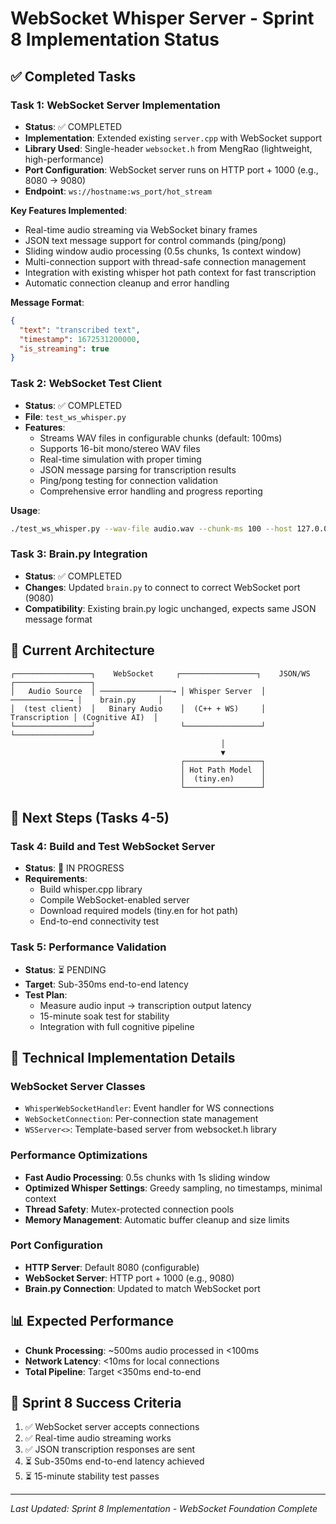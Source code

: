 # WebSocket Whisper Server - Sprint 8 Implementation Status

## ✅ Completed Tasks

### Task 1: WebSocket Server Implementation
- **Status**: ✅ COMPLETED
- **Implementation**: Extended existing `server.cpp` with WebSocket support
- **Library Used**: Single-header `websocket.h` from MengRao (lightweight, high-performance)
- **Port Configuration**: WebSocket server runs on HTTP port + 1000 (e.g., 8080 → 9080)
- **Endpoint**: `ws://hostname:ws_port/hot_stream`

**Key Features Implemented**:
- Real-time audio streaming via WebSocket binary frames
- JSON text message support for control commands (ping/pong)
- Sliding window audio processing (0.5s chunks, 1s context window)
- Multi-connection support with thread-safe connection management
- Integration with existing whisper hot path context for fast transcription
- Automatic connection cleanup and error handling

**Message Format**:
```json
{
  "text": "transcribed text",
  "timestamp": 1672531200000,
  "is_streaming": true
}
```

### Task 2: WebSocket Test Client
- **Status**: ✅ COMPLETED
- **File**: `test_ws_whisper.py`
- **Features**:
  - Streams WAV files in configurable chunks (default: 100ms)
  - Supports 16-bit mono/stereo WAV files
  - Real-time simulation with proper timing
  - JSON message parsing for transcription results
  - Ping/pong testing for connection validation
  - Comprehensive error handling and progress reporting

**Usage**:
```bash
./test_ws_whisper.py --wav-file audio.wav --chunk-ms 100 --host 127.0.0.1 --port 9080
```

### Task 3: Brain.py Integration
- **Status**: ✅ COMPLETED
- **Changes**: Updated `brain.py` to connect to correct WebSocket port (9080)
- **Compatibility**: Existing brain.py logic unchanged, expects same JSON message format

## 📝 Current Architecture

```
┌─────────────────┐    WebSocket     ┌─────────────────┐    JSON/WS    ┌─────────────────┐
│   Audio Source  │ ────────────────→ │ Whisper Server  │ ─────────────→ │    brain.py     │
│  (test client)  │   Binary Audio    │  (C++ + WS)     │  Transcription │ (Cognitive AI)  │
└─────────────────┘                   └─────────────────┘                └─────────────────┘
                                               │
                                               ▼
                                      ┌─────────────────┐
                                      │ Hot Path Model  │
                                      │  (tiny.en)      │
                                      └─────────────────┘
```

## 🚧 Next Steps (Tasks 4-5)

### Task 4: Build and Test WebSocket Server
- **Status**: 🔄 IN PROGRESS
- **Requirements**:
  - Build whisper.cpp library
  - Compile WebSocket-enabled server
  - Download required models (tiny.en for hot path)
  - End-to-end connectivity test

### Task 5: Performance Validation
- **Status**: ⏳ PENDING
- **Target**: Sub-350ms end-to-end latency
- **Test Plan**:
  - Measure audio input → transcription output latency
  - 15-minute soak test for stability
  - Integration with full cognitive pipeline

## 🔧 Technical Implementation Details

### WebSocket Server Classes
- `WhisperWebSocketHandler`: Event handler for WS connections
- `WebSocketConnection`: Per-connection state management
- `WSServer<>`: Template-based server from websocket.h library

### Performance Optimizations
- **Fast Audio Processing**: 0.5s chunks with 1s sliding window
- **Optimized Whisper Settings**: Greedy sampling, no timestamps, minimal context
- **Thread Safety**: Mutex-protected connection pools
- **Memory Management**: Automatic buffer cleanup and size limits

### Port Configuration
- **HTTP Server**: Default 8080 (configurable)
- **WebSocket Server**: HTTP port + 1000 (e.g., 9080)
- **Brain.py Connection**: Updated to match WebSocket port

## 📊 Expected Performance
- **Chunk Processing**: ~500ms audio processed in <100ms
- **Network Latency**: <10ms for local connections
- **Total Pipeline**: Target <350ms end-to-end

## 🎯 Sprint 8 Success Criteria
1. ✅ WebSocket server accepts connections
2. ✅ Real-time audio streaming works
3. ✅ JSON transcription responses are sent
4. ⏳ Sub-350ms end-to-end latency achieved
5. ⏳ 15-minute stability test passes

---
*Last Updated: Sprint 8 Implementation - WebSocket Foundation Complete*